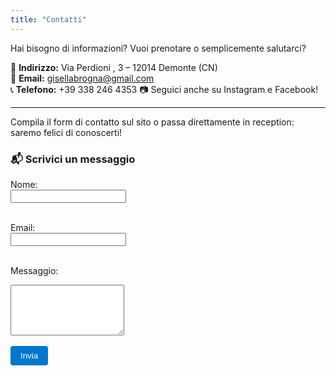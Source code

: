 ```yaml
---
title: "Contatti"
---
```


Hai bisogno di informazioni? Vuoi prenotare o semplicemente salutarci?

📍 **Indirizzo:** Via Perdioni , 3 – 12014 Demonte (CN)  
📧 **Email:** gisellabrogna@gmail.com  
📞 **Telefono:** +39 338 246 4353 
📷 Seguici anche su Instagram e Facebook!

---

Compila il form di contatto sul sito o passa direttamente in reception: saremo felici di conoscerti!

### 📬 Scrivici un messaggio

<form method="POST" action="mailto:info@campingpiscinademonte.com" enctype="text/plain">
  <label for="nome">Nome:</label><br>
  <input type="text" id="nome" name="Nome" required><br><br>

  <label for="email">Email:</label><br>
  <input type="email" id="email" name="Email" required><br><br>

  <label for="messaggio">Messaggio:</label><br>
  <textarea id="messaggio" name="Messaggio" rows="5" required></textarea><br><br>

  <input type="submit" value="Invia" style="background-color: #0077cc; color: white; padding: 0.5rem 1rem; border: none; border-radius: 4px;">
</form>
